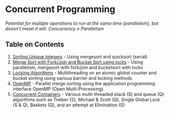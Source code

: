 # Concurrent Programming

*Potential for multiple operations to run at the same time (parallelism), but doesn't mean it will.*
*Concurrency ≠ Parallelism*

## Table on Contents
1. [Sorting Unique Integers](Sorting_Unique_Integers) - Using mergesort and quicksort (serial)
2. [Merge Sort with Fork/Join and Bucket Sort using locks](FJMerge_And_LBucket_Sort) - Using parallelism, mergesort with fork/join and bucketsort with locks
3. [Locking Algorithms](Locking_Algorithms) - Multithreading on an atomic global counter and bucket sorting using various barrier and locking methods
4. [OpenMP](OpenMP_Mergesort) - Parallel merge sorting using the application programming interface OpenMP (Open Multi-Processing)
5. [Concurrent Containers](Concurrent_Containers) - Various multi-threaded stack (S) and queue (Q) algorithms such as Treiber (S), Michael & Scott (Q), Single Global Lock (S & Q), Baskets (Q), and an attempt at Elimination (S)